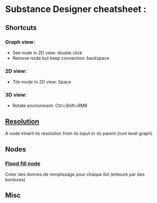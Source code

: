 # Substance Designer cheatsheet :



## Shortcuts

### Graph view:
- See node in 2D view: double click
- Remove node but keep connection: backspace

### 2D view:
- Tile mode in 2D view: Space

### 3D view:
- Rotate environment: Ctrl+Shift+RMB

## [Resolution](https://youtu.be/NzKtubDsC9o?t=1337)
A node inherit its resolution from its input or its parent (root level graph)

## Nodes
### [Flood fill node](https://youtu.be/arGXAOk4Tr8?t=11)
Créer des donnes de remplissage pour chaque îlot (entouré par des bordures)

## Misc
